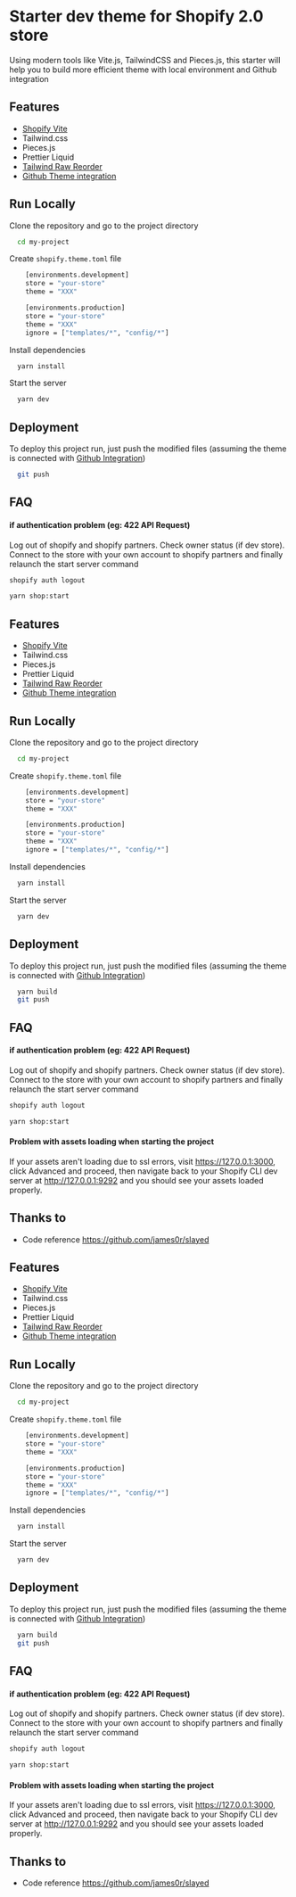 
# Starter dev theme for Shopify 2.0 store


Using modern tools like Vite.js, TailwindCSS and Pieces.js, this starter will help you to build more efficient theme with local environment and Github integration




## Features

- [Shopify Vite](https://github.com/barrel/shopify-vite/tree/main)
- Tailwind.css
- Pieces.js
- Prettier Liquid
- [Tailwind Raw Reorder](https://marketplace.visualstudio.com/items?itemName=Trapfether.tailwind-raw-reorder)
- [Github Theme integration](https://shopify.dev/docs/storefronts/themes/tools/github)


## Run Locally


Clone the repository and go to the project directory

```bash
  cd my-project
```

Create `shopify.theme.toml` file

```bash
    [environments.development]
    store = "your-store"
    theme = "XXX"

    [environments.production]
    store = "your-store"
    theme = "XXX"
    ignore = ["templates/*", "config/*"]

```


Install dependencies

```bash
  yarn install
```

Start the server

```bash
  yarn dev
```


## Deployment

To deploy this project run, just push the modified files (assuming the theme is connected with [Github Integration](https://shopify.dev/docs/storefronts/themes/tools/github))

```bash
  git push
```


## FAQ

#### if authentication problem (eg: 422 API Request)

Log out of shopify and shopify partners. Check owner status (if dev store). Connect to the store with your own account to shopify partners and finally relaunch the start server command

```bash
shopify auth logout

yarn shop:start
```


## Features

- [Shopify Vite](https://github.com/barrel/shopify-vite/tree/main)
- Tailwind.css
- Pieces.js
- Prettier Liquid
- [Tailwind Raw Reorder](https://marketplace.visualstudio.com/items?itemName=Trapfether.tailwind-raw-reorder)
- [Github Theme integration](https://shopify.dev/docs/storefronts/themes/tools/github)


## Run Locally


Clone the repository and go to the project directory

```bash
  cd my-project
```

Create `shopify.theme.toml` file

```bash
    [environments.development]
    store = "your-store"
    theme = "XXX"

    [environments.production]
    store = "your-store"
    theme = "XXX"
    ignore = ["templates/*", "config/*"]

```


Install dependencies

```bash
  yarn install
```

Start the server

```bash
  yarn dev
```


## Deployment

To deploy this project run, just push the modified files (assuming the theme is connected with [Github Integration](https://shopify.dev/docs/storefronts/themes/tools/github))

```bash
  yarn build
  git push
```


## FAQ

#### if authentication problem (eg: 422 API Request)

Log out of shopify and shopify partners. Check owner status (if dev store). Connect to the store with your own account to shopify partners and finally relaunch the start server command

```bash
shopify auth logout

yarn shop:start
```

#### Problem with assets loading when starting the project

If your assets aren't loading due to ssl errors, visit https://127.0.0.1:3000, click Advanced and proceed, then navigate back to your Shopify CLI dev server at http://127.0.0.1:9292 and you should see your assets loaded properly.


## Thanks to

- Code reference https://github.com/james0r/slayed


## Features

- [Shopify Vite](https://github.com/barrel/shopify-vite/tree/main)
- Tailwind.css
- Pieces.js
- Prettier Liquid
- [Tailwind Raw Reorder](https://marketplace.visualstudio.com/items?itemName=Trapfether.tailwind-raw-reorder)
- [Github Theme integration](https://shopify.dev/docs/storefronts/themes/tools/github)


## Run Locally


Clone the repository and go to the project directory

```bash
  cd my-project
```

Create `shopify.theme.toml` file

```bash
    [environments.development]
    store = "your-store"
    theme = "XXX"

    [environments.production]
    store = "your-store"
    theme = "XXX"
    ignore = ["templates/*", "config/*"]

```


Install dependencies

```bash
  yarn install
```

Start the server

```bash
  yarn dev
```


## Deployment

To deploy this project run, just push the modified files (assuming the theme is connected with [Github Integration](https://shopify.dev/docs/storefronts/themes/tools/github))

```bash
  yarn build
  git push
```


## FAQ

#### if authentication problem (eg: 422 API Request)

Log out of shopify and shopify partners. Check owner status (if dev store). Connect to the store with your own account to shopify partners and finally relaunch the start server command

```bash
shopify auth logout

yarn shop:start
```

#### Problem with assets loading when starting the project

If your assets aren't loading due to ssl errors, visit https://127.0.0.1:3000, click Advanced and proceed, then navigate back to your Shopify CLI dev server at http://127.0.0.1:9292 and you should see your assets loaded properly.


## Thanks to

- Code reference https://github.com/james0r/slayed

